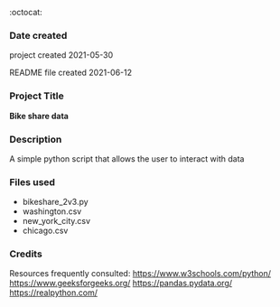 :octocat:

### Date created
project created 2021-05-30

README file created 2021-06-12

### Project Title
**Bike share data**

### Description
A simple python script that allows the user to interact with data

### Files used
* bikeshare_2v3.py
* washington.csv
* new_york_city.csv
* chicago.csv

### Credits
Resources frequently consulted:
https://www.w3schools.com/python/
https://www.geeksforgeeks.org/
https://pandas.pydata.org/
https://realpython.com/
